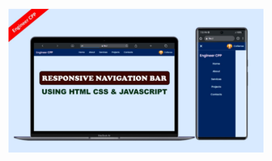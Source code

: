 ![responsive navigation bar using html css js](images/responsive%20navigation%20bar%20using%20html%20css%20and%20javascript.jpg)